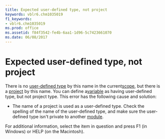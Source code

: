 ```yaml
---
title: Expected user-defined type, not project
keywords: vblr6.chm1035019
f1_keywords:
- vblr6.chm1035019
ms.prod: office
ms.assetid: f84f3542-fe4b-6aa1-1d96-5c7423661070
ms.date: 06/08/2017
---
```



# Expected user-defined type, not project

There is no [user-defined type](../../Glossary/vbe-glossary.md#user-defined-type) by this name in the current[scope](../../Glossary/vbe-glossary.md#scope), but there is a [project](../../Glossary/vbe-glossary.md#project) by this name. You can define a[variable](../../Glossary/vbe-glossary.md#variable) as having user-defined type, but not project type. This error has the following cause and solution:



- The name of a project is used as a user-defined type. Check the spelling of the name of the user-defined type, and make sure the user-defined type isn't private to another [module](../../Glossary/vbe-glossary.md#module).
    

For additional information, select the item in question and press F1 (in Windows) or HELP (on the Macintosh).

